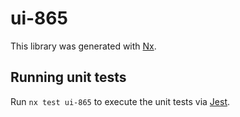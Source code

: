 # ui-865

This library was generated with [Nx](https://nx.dev).

## Running unit tests

Run `nx test ui-865` to execute the unit tests via [Jest](https://jestjs.io).
